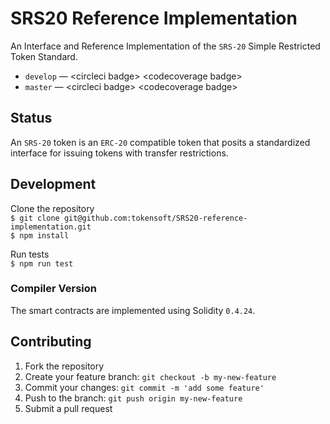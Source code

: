 # SRS20 Reference Implementation
An Interface and Reference Implementation of the `SRS-20` Simple Restricted Token Standard.

* `develop` — \<circleci badge> \<codecoverage badge>
* `master` — \<circleci badge> \<codecoverage badge>

## Status
An `SRS-20` token is an `ERC-20` compatible token that posits a standardized interface for issuing tokens with transfer restrictions.

## Development
Clone the repository  
`$ git clone git@github.com:tokensoft/SRS20-reference-implementation.git`  
`$ npm install`

Run tests  
`$ npm run test`

### Compiler Version
The smart contracts are implemented using Solidity `0.4.24`.

## Contributing
1. Fork the repository
2. Create your feature branch: `git checkout -b my-new-feature`
3. Commit your changes: `git commit -m 'add some feature'`
4. Push to the branch: `git push origin my-new-feature`
5. Submit a pull request